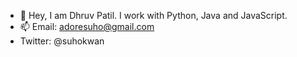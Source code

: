 - 👋 Hey, I am Dhruv Patil. I work with Python, Java and JavaScript.
- 📫 Email: adoresuho@gmail.com
- Twitter: @suhokwan

<!---
suhocotton/suhocotton is a ✨ special ✨ repository because its `README.md` (this file) appears on your GitHub profile.
You can click the Preview link to take a look at your changes.
--->

